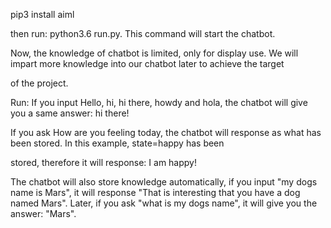 pip3 install aiml

then run:  python3.6 run.py. This command will start the chatbot.

Now, the knowledge of chatbot is limited, only for display use. We will impart more knowledge into our chatbot later to achieve the target

of the project.


Run:
If you input Hello, hi, hi there, howdy and hola, the chatbot will give you a same answer: hi there!

If you ask How are you feeling today, the chatbot will response as what has been stored. In this example, state=happy has been

stored, therefore it will response: I am happy!

The chatbot will also store knowledge automatically, if you input "my dogs name is Mars", it will response "That is interesting that you have a dog named Mars".  Later, if you ask "what is my dogs name", it will give you the answer: "Mars".
